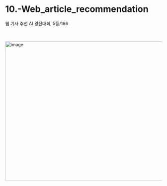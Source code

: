 # 10.-Web_article_recommendation
웹 기사 추천 AI 경진대회, 5등/186

<br><br>
<img width="600" height="450" alt="image" src="https://github.com/user-attachments/assets/22f4823c-95ec-408f-878e-d60f4f3d863b" />
